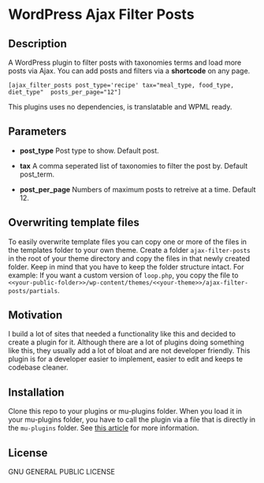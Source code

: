 # WordPress Ajax Filter Posts

## Description

A WordPress plugin to filter posts with taxonomies terms and load more posts via Ajax.
You can add posts and filters via a **shortcode** on any page.

```
[ajax_filter_posts post_type='recipe' tax="meal_type, food_type, diet_type"  posts_per_page="12"]
```

This plugins uses no dependencies, is translatable and WPML ready.

## Parameters

- **post_type**
  Post type to show. Default post.

- **tax**
  A comma seperated list of taxonomies to filter the post by. Default post_term.

- **post_per_page**
  Numbers of maximum posts to retreive at a time. Default 12.

## Overwriting template files

To easily overwrite template files you can copy one or more of the files in the templates folder to your own theme. Create a folder `ajax-filter-posts` in the root of your theme directory and copy the files in that newly created folder. Keep in mind that you have to keep the folder structure intact. For example: If you want a custom version of `loop.php`, you copy the file to `<<your-public-folder>>/wp-content/themes/<<your-theme>>/ajax-filter-posts/partials`.

## Motivation

I build a lot of sites that needed a functionality like this and decided to create a plugin for it. Although there are a lot of plugins doing something like this, they usually add a lot of bloat and are not developer friendly. This plugin is for a developer easier to implement, easier to edit and keeps te codebase cleaner.

## Installation

Clone this repo to your plugins or mu-plugins folder. When you load it in your mu-plugins folder, you have to call the plugin via a file that is directly in the `mu-plugins` folder. See [this article](https://www.sitepoint.com/wordpress-mu-plugins/) for more information.

## License

GNU GENERAL PUBLIC LICENSE
